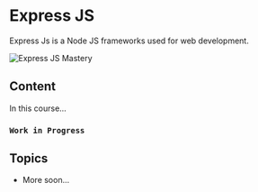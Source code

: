 # Express JS

Express Js is a Node JS frameworks used for web development.

![Express JS Mastery]()

## Content

In this course...

### `Work in Progress`

## Topics

- More soon...